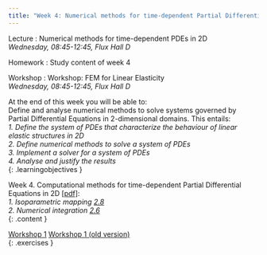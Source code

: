 ```yaml
---
title: "Week 4: Numerical methods for time-dependent Partial Differential Equations in 2D"
---
```


<!-- This will make a piece of text, followed by a button that is a hyperlink that opens in a new tab -->
<!-- In-Class Session <a href="https://tudelft-citg.github.io/HOS-prob-design/homework/HW_05_assignment.html" target="_blank">HW 5 Due</a>{: .label .label-red } -->

Lecture
: Numerical methods for time-dependent PDEs in 2D
  <br><em>Wednesday, 08:45-12:45, Flux Hall D</em>

Homework
: Study content of week 4

Workshop
: Workshop: FEM for Linear Elasticity
  <br><em>Wednesday, 08:45-12:45, Flux Hall D</em>

<!-- Holidays
: None -->

At the end of this week you will be able to: <br>
Define and analyse numerical methods to solve systems governed by Partial Differential Equations in 2-dimensional domains. This entails:<br>
<i>1. Define the system of PDEs that characterize the behaviour of linear elastic structures in 2D</i><br>
<i>2. Define numerical methods to solve a system of PDEs</i> <br>
<i>3. Implement a solver for a system of PDEs</i><br>
<i>4. Analyse and justify the results</i><br>
{: .learningobjectives }

Week 4. Computational methods for time-dependent Partial Differential Equations in 2D [[pdf]](https://surfdrive.surf.nl/files/index.php/s/Jm8e95QGRS97bDq/download?path=%2FWeek4&files=4_1_Numerical_methods_for_PDEs_in%202D.pdf):<br>
<i>1. Isoparametric mapping [2.8](https://teachbooks.tudelft.nl/computational-modelling/introduction/isoparametric_mapping.html)</i> <br>
<i>2. Numerical integration [2.6](https://teachbooks.tudelft.nl/computational-modelling/introduction/numerical_integration.html)</i> <br>
{: .content }

[Workshop 1](../assets/notebooks/FEM_2D_linear_elasticity.ipynb)
[Workshop 1 (old version)](https://teachbooks.tudelft.nl/computational-modelling/continuum_linear/Exercises/Workshop_FEM_Linear_Elasticity.html)<br>
{: .exercises }
